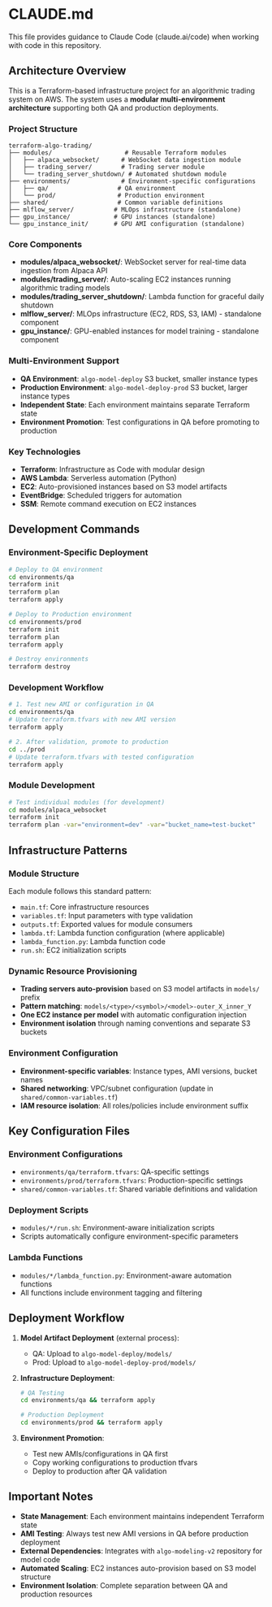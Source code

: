 # CLAUDE.md

This file provides guidance to Claude Code (claude.ai/code) when working with code in this repository.

## Architecture Overview

This is a Terraform-based infrastructure project for an algorithmic trading system on AWS. The system uses a **modular multi-environment architecture** supporting both QA and production deployments.

### Project Structure
```
terraform-algo-trading/
├── modules/                    # Reusable Terraform modules
│   ├── alpaca_websocket/      # WebSocket data ingestion module
│   ├── trading_server/        # Trading server module
│   └── trading_server_shutdown/ # Automated shutdown module
├── environments/              # Environment-specific configurations
│   ├── qa/                   # QA environment
│   └── prod/                 # Production environment
├── shared/                   # Common variable definitions
├── mlflow_server/           # MLOps infrastructure (standalone)
├── gpu_instance/            # GPU instances (standalone)
└── gpu_instance_init/       # GPU AMI configuration (standalone)
```

### Core Components
- **modules/alpaca_websocket/**: WebSocket server for real-time data ingestion from Alpaca API
- **modules/trading_server/**: Auto-scaling EC2 instances running algorithmic trading models
- **modules/trading_server_shutdown/**: Lambda function for graceful daily shutdown
- **mlflow_server/**: MLOps infrastructure (EC2, RDS, S3, IAM) - standalone component
- **gpu_instance/**: GPU-enabled instances for model training - standalone component

### Multi-Environment Support
- **QA Environment**: `algo-model-deploy` S3 bucket, smaller instance types
- **Production Environment**: `algo-model-deploy-prod` S3 bucket, larger instance types
- **Independent State**: Each environment maintains separate Terraform state
- **Environment Promotion**: Test configurations in QA before promoting to production

### Key Technologies
- **Terraform**: Infrastructure as Code with modular design
- **AWS Lambda**: Serverless automation (Python)
- **EC2**: Auto-provisioned instances based on S3 model artifacts
- **EventBridge**: Scheduled triggers for automation
- **SSM**: Remote command execution on EC2 instances

## Development Commands

### Environment-Specific Deployment
```bash
# Deploy to QA environment
cd environments/qa
terraform init
terraform plan
terraform apply

# Deploy to Production environment
cd environments/prod
terraform init
terraform plan
terraform apply

# Destroy environments
terraform destroy
```

### Development Workflow
```bash
# 1. Test new AMI or configuration in QA
cd environments/qa
# Update terraform.tfvars with new AMI version
terraform apply

# 2. After validation, promote to production
cd ../prod
# Update terraform.tfvars with tested configuration
terraform apply
```

### Module Development
```bash
# Test individual modules (for development)
cd modules/alpaca_websocket
terraform init
terraform plan -var="environment=dev" -var="bucket_name=test-bucket"
```

## Infrastructure Patterns

### Module Structure
Each module follows this standard pattern:
- `main.tf`: Core infrastructure resources
- `variables.tf`: Input parameters with type validation
- `outputs.tf`: Exported values for module consumers
- `lambda.tf`: Lambda function configuration (where applicable)
- `lambda_function.py`: Lambda function code
- `run.sh`: EC2 initialization scripts

### Dynamic Resource Provisioning
- **Trading servers auto-provision** based on S3 model artifacts in `models/` prefix
- **Pattern matching**: `models/<type>/<symbol>/<model>-outer_X_inner_Y`
- **One EC2 instance per model** with automatic configuration injection
- **Environment isolation** through naming conventions and separate S3 buckets

### Environment Configuration
- **Environment-specific variables**: Instance types, AMI versions, bucket names
- **Shared networking**: VPC/subnet configuration (update in `shared/common-variables.tf`)
- **IAM resource isolation**: All roles/policies include environment suffix

## Key Configuration Files

### Environment Configurations
- `environments/qa/terraform.tfvars`: QA-specific settings
- `environments/prod/terraform.tfvars`: Production-specific settings
- `shared/common-variables.tf`: Shared variable definitions and validation

### Deployment Scripts
- `modules/*/run.sh`: Environment-aware initialization scripts
- Scripts automatically configure environment-specific parameters

### Lambda Functions
- `modules/*/lambda_function.py`: Environment-aware automation functions
- All functions include environment tagging and filtering

## Deployment Workflow

1. **Model Artifact Deployment** (external process):
   - QA: Upload to `algo-model-deploy/models/`
   - Prod: Upload to `algo-model-deploy-prod/models/`

2. **Infrastructure Deployment**:
   ```bash
   # QA Testing
   cd environments/qa && terraform apply
   
   # Production Deployment  
   cd environments/prod && terraform apply
   ```

3. **Environment Promotion**:
   - Test new AMIs/configurations in QA first
   - Copy working configurations to production tfvars
   - Deploy to production after QA validation

## Important Notes

- **State Management**: Each environment maintains independent Terraform state
- **AMI Testing**: Always test new AMI versions in QA before production deployment
- **External Dependencies**: Integrates with `algo-modeling-v2` repository for model code
- **Automated Scaling**: EC2 instances auto-provision based on S3 model structure
- **Environment Isolation**: Complete separation between QA and production resources